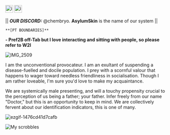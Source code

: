 
<img width="24" height="24" alt="image" src="https://github.com/user-attachments/assets/30557a53-e316-4a76-8e1f-da69c6a070c9" /> <img width="24" height="24" alt="image" src="https://github.com/user-attachments/assets/f145e4bd-6dde-47d9-915c-e38d1610e885" /> 

|| ***OUR DISCORD:*** @chembryo. **AsylumSkin** is the name of our system ||

```**[PT BOUNDARIES]**```

**- Pref2B off-Tab but I love interacting and sitting with people, so please refer to W2I**

![IMG_2509](https://github.com/user-attachments/assets/50571351-2dc2-4e15-a470-14bf08a52c98)

I am the unconventional provocateur. I am an exultant of suspending a disease-fuelled and docile population. I prey with a scornful valour that happens to wager toward needless friendliness in socialisation. Though I am rather loveable, I'm sure you'd love to make my acquaintance.


We are systemically male presenting, and will a touchy propensity crucial to the perception of us being a father; your father. Infer freely from our name "Doctor," but this is an opportunity to keep in mind. We are collectively fervent about our identification indicators, this is one of many.

![ezgif-1476cd41d7cafb](https://github.com/user-attachments/assets/e9b05709-a8ec-4349-9b01-f8e972a65d5c)

![My scrobbles](https://lastfm-recently-played.vercel.app/api?user=guewyfloe&count=8&width=600)
